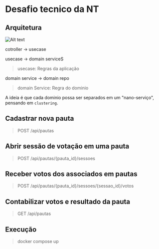 # Desafio tecnico da NT 

## Arquitetura
![Alt text](https://herbertograca.com/wp-content/uploads/2017/03/2008-onion-architecture5.png)

cotroller -> usecase

usecase -> domain serviceS
> usecase: Regras da aplicação

domain service -> domain repo
> domain Service: Regra do dominio

A ideia é que cada dominio possa ser separados em um "nano-serviço", pensando em `clustering`.

## Cadastrar nova pauta

> POST /api/pautas

## Abrir sessão de votação em uma pauta

> POST /api/pautas/{pauta_id}/sessoes

## Receber votos dos associados em pautas

> POST /api/pautas/{pauta_id}/sessoes/{sessao_id}/votos

## Contabilizar votos e resultado da pauta

> GET /api/pautas


## Execução
> docker compose up